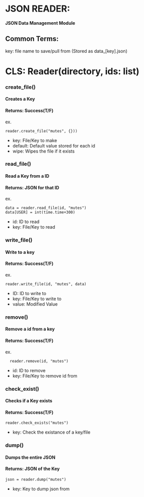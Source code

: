 # JSON READER:
#### JSON Data Management Module

## Common Terms:

key: file name to save/pull from (Stored as data_[key].json)

# CLS: Reader(directory, ids: list)

  ### create_file()

  #### Creates a Key
  #### Returns: Success(T/F)

  ex.
  ```
  reader.create_file("mutes", {}))
  ```

  * key: File/Key to make
  * default: Default value stored for each id
  * wipe: Wipes the file if it exists

  ### read_file()

  #### Read a Key from a ID
  #### Returns: JSON for that ID

  ex.
  ```
  data = reader.read_file(id, "mutes")
  data[USER] = int(time.time+300)
  ```

  * id: ID to read
  * key: File/Key to read

  ### write_file()

  #### Write to a key
  #### Returns: Success(T/F)

  ex.
  ```
  reader.write_file(id, "mutes", data)
  ```

  * ID: ID to write to
  * key: File/Key to write to
  * value: Modified Value

  ### remove()

  #### Remove a id from a key
  #### Returns: Success(T/F)

  ex.
  ```
    reader.remove(id, "mutes")
  ```

  * id: ID to remove
  * key: File/Key to remove id from

  ### check_exist()

  #### Checks if a Key exists
  #### Returns: Success(T/F)

  ```
  reader.check_exists("mutes")
  ```

  * key: Check the existance of a key/file

  ### dump()

  #### Dumps the entire JSON
  #### Returns: JSON of the Key

  ```
  json = reader.dump("mutes")
  ```

  * key: Key to dump json from
